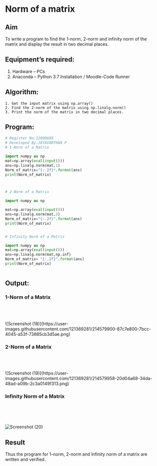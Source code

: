 # Norm of a matrix
## Aim
To write a program to find the 1-norm, 2-norm and infinity norm of the matrix and display the result in two decimal places.
## Equipment’s required:
1.	Hardware – PCs
2.	Anaconda – Python 3.7 Installation / Moodle-Code Runner
## Algorithm:
	1. Get the input matrix using np.array()   
    2. Find the 2-norm of the matrix using np.linalg.norm()
	3. Print the norm of the matrix in two decimal places.
## Program:
```Python
# Register No:22008689
# Developed By:JAYAVARTHAN P
# 1-Norm of a Matrix

import numpy as np
mat=np.array(eval(input()))
ans=np.linalg.norm(mat,1)
Norm_of_matrix="{:.2f}".format(ans)
print(Norm_of_matrix) 



# 2-Norm of a Matrix

import numpy as np

mat=np.array(eval(input()))
ans=np.linalg.norm(mat,2)
Norm_of_matrix="{:.2f}".format(ans)
print(Norm_of_matrix)


# Infinity Norm of a Matrix

import numpy as np
mat=np.array(eval(input()))
ans=np.linalg.norm(mat,np.inf)
Norm_of_matrix= "{:.2f}".format(ans)
print(Norm_of_matrix)



```
## Output:
### 1-Norm of a Matrix
<br>
<br>
<br>
![Screenshot (18)](https://user-images.githubusercontent.com/121369281/214579900-87c7e800-7bcc-4045-a53f-73885cb3d5ae.png)



### 2-Norm of a Matrix
<br>
<br>
<br>
![Screenshot (19)](https://user-images.githubusercontent.com/121369281/214579958-20d04a68-34da-48ad-a09b-2c3a0149f313.png)


### Infinity Norm of a Matrix
<br>
<br>
<br>

![Screenshot (20)](https://user-images.githubusercontent.com/121369281/214580023-14cf41b8-e1d5-4dfa-85a4-d27901a1d722.png)


## Result
Thus the program for 1-norm, 2-norm and Infinity norm of a matrix are written and verified.
